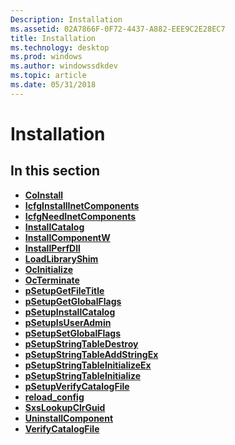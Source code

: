 ```yaml
---
Description: Installation
ms.assetid: 02A7866F-0F72-4437-A882-EEE9C2E28EC7
title: Installation
ms.technology: desktop
ms.prod: windows
ms.author: windowssdkdev
ms.topic: article
ms.date: 05/31/2018
---
```


# Installation

## In this section

-   [**CoInstall**](https://msdn.microsoft.com/en-us/library/Bb432203(v=VS.85).aspx)
-   [**IcfgInstallInetComponents**](icfginstallinetcomponents.md)
-   [**IcfgNeedInetComponents**](icfgneedinetcomponents.md)
-   [**InstallCatalog**](installcatalog.md)
-   [**InstallComponentW**](installcomponentw.md)
-   [**InstallPerfDll**](/windows/desktop/api/LoadPerf/nf-loadperf-installperfdlla)
-   [**LoadLibraryShim**](loadlibraryshim.md)
-   [**OcInitialize**](ocinitialize.md)
-   [**OcTerminate**](octerminate.md)
-   [**pSetupGetFileTitle**](psetupgetfiletitle.md)
-   [**pSetupGetGlobalFlags**](psetupgetglobalflags.md)
-   [**pSetupInstallCatalog**](psetupinstallcatalog.md)
-   [**pSetupIsUserAdmin**](psetupisuseradmin.md)
-   [**pSetupSetGlobalFlags**](psetupsetglobalflags.md)
-   [**pSetupStringTableDestroy**](psetupstringtabledestroy.md)
-   [**pSetupStringTableAddStringEx**](psetupstringtableaddstringex.md)
-   [**pSetupStringTableInitializeEx**](psetupstringtableinitializeex.md)
-   [**pSetupStringTableInitialize**](psetupstringtableinitialize.md)
-   [**pSetupVerifyCatalogFile**](psetupverifycatalogfile.md)
-   [**reload\_config**](reload-config.md)
-   [**SxsLookupClrGuid**](sxslookupclrguid.md)
-   [**UninstallComponent**](uninstallcomponent.md)
-   [**VerifyCatalogFile**](verifycatalogfile.md)

 

 



